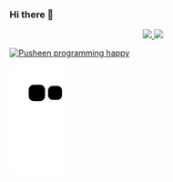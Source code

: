 ### Hi there 👋

<div align="center">
  <a href="https://github.com/EAPP93">
  <img height="180em" src="https://github-readme-stats.vercel.app/api?username=EAPP93&show_icons=true&theme=radical&include_all_commits=true&count_private=true"/>
  <img height="180em" src="https://github-readme-stats.vercel.app/api/top-langs/?username=EAPP93&layout=compact&langs_count=7&theme=radical"/>
</div>

![Pusheen programming happy](https://i.ibb.co/92FHL4d/pusheencode.gif)
  
![Snake animation](https://github.com/rafaballerini/rafaballerini/blob/output/github-contribution-grid-snake.svg)
  
<!--**EAPP93/EAPP93** is a ✨ _special_ ✨ repository because its `README.md` (this file) appears on your GitHub profile.

Here are some ideas to get you started:

- 🔭 I’m currently working on ...
- 🌱 I’m currently learning ...
- 👯 I’m looking to collaborate on ...
- 🤔 I’m looking for help with ...
- 💬 Ask me about ...
- 📫 How to reach me: ...
- 😄 Pronouns: ...
- ⚡ Fun fact: ...
-->
